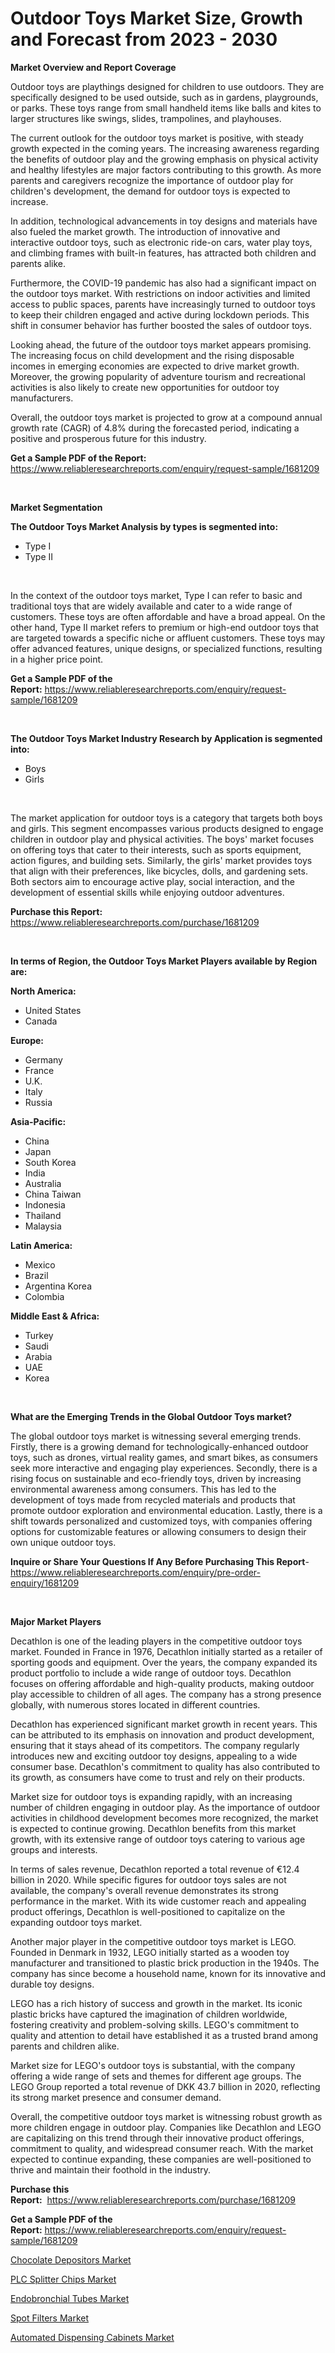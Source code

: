 <p><h1>Outdoor Toys Market Size, Growth and Forecast from 2023 - 2030</h1></p><p><strong>Market Overview and Report Coverage</strong></p>
<p><p>Outdoor toys are playthings designed for children to use outdoors. They are specifically designed to be used outside, such as in gardens, playgrounds, or parks. These toys range from small handheld items like balls and kites to larger structures like swings, slides, trampolines, and playhouses.</p><p>The current outlook for the outdoor toys market is positive, with steady growth expected in the coming years. The increasing awareness regarding the benefits of outdoor play and the growing emphasis on physical activity and healthy lifestyles are major factors contributing to this growth. As more parents and caregivers recognize the importance of outdoor play for children's development, the demand for outdoor toys is expected to increase.</p><p>In addition, technological advancements in toy designs and materials have also fueled the market growth. The introduction of innovative and interactive outdoor toys, such as electronic ride-on cars, water play toys, and climbing frames with built-in features, has attracted both children and parents alike.</p><p>Furthermore, the COVID-19 pandemic has also had a significant impact on the outdoor toys market. With restrictions on indoor activities and limited access to public spaces, parents have increasingly turned to outdoor toys to keep their children engaged and active during lockdown periods. This shift in consumer behavior has further boosted the sales of outdoor toys.</p><p>Looking ahead, the future of the outdoor toys market appears promising. The increasing focus on child development and the rising disposable incomes in emerging economies are expected to drive market growth. Moreover, the growing popularity of adventure tourism and recreational activities is also likely to create new opportunities for outdoor toy manufacturers.</p><p>Overall, the outdoor toys market is projected to grow at a compound annual growth rate (CAGR) of 4.8% during the forecasted period, indicating a positive and prosperous future for this industry.</p></p>
<p><strong>Get a Sample PDF of the Report:</strong> <a href="https://www.reliableresearchreports.com/enquiry/request-sample/1681209">https://www.reliableresearchreports.com/enquiry/request-sample/1681209</a></p>
<p>&nbsp;</p>
<p><strong>Market Segmentation</strong></p>
<p><strong>The Outdoor Toys Market Analysis by types is segmented into:</strong></p>
<p><ul><li>Type I</li><li>Type II</li></ul></p>
<p>&nbsp;</p>
<p><p>In the context of the outdoor toys market, Type I can refer to basic and traditional toys that are widely available and cater to a wide range of customers. These toys are often affordable and have a broad appeal. On the other hand, Type II market refers to premium or high-end outdoor toys that are targeted towards a specific niche or affluent customers. These toys may offer advanced features, unique designs, or specialized functions, resulting in a higher price point.</p></p>
<p><strong>Get a Sample PDF of the Report:</strong>&nbsp;<a href="https://www.reliableresearchreports.com/enquiry/request-sample/1681209">https://www.reliableresearchreports.com/enquiry/request-sample/1681209</a></p>
<p>&nbsp;</p>
<p><strong>The Outdoor Toys Market Industry Research by Application is segmented into:</strong></p>
<p><ul><li>Boys</li><li>Girls</li></ul></p>
<p>&nbsp;</p>
<p><p>The market application for outdoor toys is a category that targets both boys and girls. This segment encompasses various products designed to engage children in outdoor play and physical activities. The boys' market focuses on offering toys that cater to their interests, such as sports equipment, action figures, and building sets. Similarly, the girls' market provides toys that align with their preferences, like bicycles, dolls, and gardening sets. Both sectors aim to encourage active play, social interaction, and the development of essential skills while enjoying outdoor adventures.</p></p>
<p><strong>Purchase this Report:</strong>&nbsp; <a href="https://www.reliableresearchreports.com/purchase/1681209">https://www.reliableresearchreports.com/purchase/1681209</a></p>
<p>&nbsp;</p>
<p><strong>In terms of Region, the Outdoor Toys Market Players available by Region are:</strong></p>
<p>
    <p> <strong> North America: </strong>
        <ul>
            <li>United States</li>
            <li>Canada</li>
        </ul>
        </p> 
    <p> <strong> Europe: </strong>
        <ul>
            <li>Germany</li>
            <li>France</li>
            <li>U.K.</li>
            <li>Italy</li>
            <li>Russia</li>
        </ul>
        </p> 
    <p> <strong> Asia-Pacific: </strong>
        <ul>
            <li>China</li>
            <li>Japan</li>
            <li>South Korea</li>
            <li>India</li>
            <li>Australia</li>
            <li>China Taiwan</li>
            <li>Indonesia</li>
            <li>Thailand</li>
            <li>Malaysia</li>
        </ul>
        </p> 
    <p> <strong> Latin America: </strong>
        <ul>
            <li>Mexico</li>
            <li>Brazil</li>
            <li>Argentina Korea</li>
            <li>Colombia</li>
        </ul>
        </p> 
    <p> <strong> Middle East & Africa: </strong>
        <ul>
            <li>Turkey</li>
            <li>Saudi</li>
            <li>Arabia</li>
            <li>UAE</li>
            <li>Korea</li>
        </ul>
    </p>
    </p>
<p>&nbsp;</p>
<p><strong>What are the Emerging Trends in the Global Outdoor Toys market?</strong></p>
<p><p>The global outdoor toys market is witnessing several emerging trends. Firstly, there is a growing demand for technologically-enhanced outdoor toys, such as drones, virtual reality games, and smart bikes, as consumers seek more interactive and engaging play experiences. Secondly, there is a rising focus on sustainable and eco-friendly toys, driven by increasing environmental awareness among consumers. This has led to the development of toys made from recycled materials and products that promote outdoor exploration and environmental education. Lastly, there is a shift towards personalized and customized toys, with companies offering options for customizable features or allowing consumers to design their own unique outdoor toys.</p></p>
<p><strong>Inquire or Share Your Questions If Any Before Purchasing This Report</strong>- <a href="https://www.reliableresearchreports.com/enquiry/pre-order-enquiry/1681209">https://www.reliableresearchreports.com/enquiry/pre-order-enquiry/1681209</a></p>
<p>&nbsp;</p>
<p><strong>Major Market Players</strong></p>
<p><p>Decathlon is one of the leading players in the competitive outdoor toys market. Founded in France in 1976, Decathlon initially started as a retailer of sporting goods and equipment. Over the years, the company expanded its product portfolio to include a wide range of outdoor toys. Decathlon focuses on offering affordable and high-quality products, making outdoor play accessible to children of all ages. The company has a strong presence globally, with numerous stores located in different countries.</p><p>Decathlon has experienced significant market growth in recent years. This can be attributed to its emphasis on innovation and product development, ensuring that it stays ahead of its competitors. The company regularly introduces new and exciting outdoor toy designs, appealing to a wide consumer base. Decathlon's commitment to quality has also contributed to its growth, as consumers have come to trust and rely on their products.</p><p>Market size for outdoor toys is expanding rapidly, with an increasing number of children engaging in outdoor play. As the importance of outdoor activities in childhood development becomes more recognized, the market is expected to continue growing. Decathlon benefits from this market growth, with its extensive range of outdoor toys catering to various age groups and interests.</p><p>In terms of sales revenue, Decathlon reported a total revenue of €12.4 billion in 2020. While specific figures for outdoor toys sales are not available, the company's overall revenue demonstrates its strong performance in the market. With its wide customer reach and appealing product offerings, Decathlon is well-positioned to capitalize on the expanding outdoor toys market.</p><p>Another major player in the competitive outdoor toys market is LEGO. Founded in Denmark in 1932, LEGO initially started as a wooden toy manufacturer and transitioned to plastic brick production in the 1940s. The company has since become a household name, known for its innovative and durable toy designs.</p><p>LEGO has a rich history of success and growth in the market. Its iconic plastic bricks have captured the imagination of children worldwide, fostering creativity and problem-solving skills. LEGO's commitment to quality and attention to detail have established it as a trusted brand among parents and children alike.</p><p>Market size for LEGO's outdoor toys is substantial, with the company offering a wide range of sets and themes for different age groups. The LEGO Group reported a total revenue of DKK 43.7 billion in 2020, reflecting its strong market presence and consumer demand.</p><p>Overall, the competitive outdoor toys market is witnessing robust growth as more children engage in outdoor play. Companies like Decathlon and LEGO are capitalizing on this trend through their innovative product offerings, commitment to quality, and widespread consumer reach. With the market expected to continue expanding, these companies are well-positioned to thrive and maintain their foothold in the industry.</p></p>
<p><strong>Purchase this Report:</strong>&nbsp;&nbsp;<a href="https://www.reliableresearchreports.com/purchase/1681209">https://www.reliableresearchreports.com/purchase/1681209</a></p>
<p></p>
<p><strong>Get a Sample PDF of the Report:</strong>&nbsp;<a href="https://www.reliableresearchreports.com/enquiry/request-sample/1681209">https://www.reliableresearchreports.com/enquiry/request-sample/1681209</a></p>
<p><p><a href="https://github.com/rahu1503/Market-Research-Report-List-1/blob/main/chocolate-depositors-market.md">Chocolate Depositors Market</a></p><p><a href="https://www.linkedin.com/pulse/plc-splitter-chips-market-insights-players-forecast-till/">PLC Splitter Chips Market</a></p><p><a href="https://medium.com/@v27092023/endobronchial-tubes-market-size-cagr-trends-2024-2030-7d30cd64162f">Endobronchial Tubes Market</a></p><p><a href="https://github.com/gshchiplitsov/Market-Research-Report-List-1/blob/main/spot-filters-market.md">Spot Filters Market</a></p><p><a href="https://medium.com/@v25590012/automated-dispensing-cabinets-market-size-cagr-trends-2024-2030-f2a451a23aa9">Automated Dispensing Cabinets Market</a></p></p>
